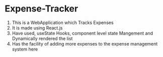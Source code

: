 # Expense-Tracker
1. This is a WebApplication which Tracks Expenses
2. It is made using React.js 
3. Have used, useState Hooks, component level state Mangement and Dynamically rendered the list
4. Has the facility of adding more expenses to the expense management system here
